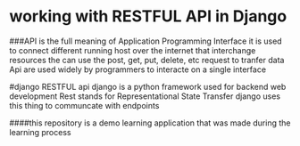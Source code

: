 # working with RESTFUL API in Django

###API is the full meaning of Application Programming Interface
it is used to connect different running host over the internet that interchange resources
the can use the post, get, put, delete, etc request to tranfer data
Api are used widely by programmers to interacte on a single interface

#django RESTFUL api
django is a python framework used for backend web development
Rest stands for Representational State Transfer
django uses this thing to communcate with endpoints

####this repository is a demo learning application that was made during the learning process

